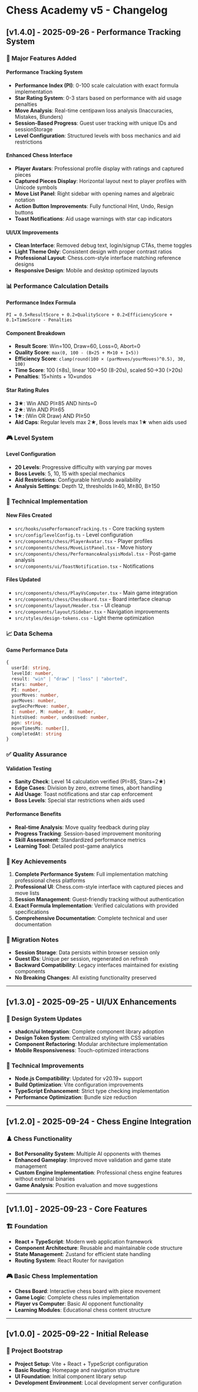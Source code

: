 # Chess Academy v5 - Changelog

## [v1.4.0] - 2025-09-26 - Performance Tracking System

### 🚀 Major Features Added

#### Performance Tracking System
- **Performance Index (PI)**: 0-100 scale calculation with exact formula implementation
- **Star Rating System**: 0-3 stars based on performance with aid usage penalties
- **Move Analysis**: Real-time centipawn loss analysis (Inaccuracies, Mistakes, Blunders)
- **Session-Based Progress**: Guest user tracking with unique IDs and sessionStorage
- **Level Configuration**: Structured levels with boss mechanics and aid restrictions

#### Enhanced Chess Interface
- **Player Avatars**: Professional profile display with ratings and captured pieces
- **Captured Pieces Display**: Horizontal layout next to player profiles with Unicode symbols
- **Move List Panel**: Right sidebar with opening names and algebraic notation
- **Action Button Improvements**: Fully functional Hint, Undo, Resign buttons
- **Toast Notifications**: Aid usage warnings with star cap indicators

#### UI/UX Improvements
- **Clean Interface**: Removed debug text, login/signup CTAs, theme toggles
- **Light Theme Only**: Consistent design with proper contrast ratios
- **Professional Layout**: Chess.com-style interface matching reference designs
- **Responsive Design**: Mobile and desktop optimized layouts

### 📊 Performance Calculation Details

#### Performance Index Formula
```
PI = 0.5×ResultScore + 0.2×QualityScore + 0.2×EfficiencyScore + 0.1×TimeScore - Penalties
```

#### Component Breakdown
- **Result Score**: Win=100, Draw=60, Loss=0, Abort=0
- **Quality Score**: `max(0, 100 - (B×25 + M×10 + I×5))`
- **Efficiency Score**: `clamp(round(100 × (parMoves/yourMoves)^0.5), 30, 100)`
- **Time Score**: 100 (≤8s), linear 100→50 (8-20s), scaled 50→30 (>20s)
- **Penalties**: 15×hints + 10×undos

#### Star Rating Rules
- **3★**: Win AND PI≥85 AND hints=0
- **2★**: Win AND PI≥65
- **1★**: (Win OR Draw) AND PI≥50
- **Aid Caps**: Regular levels max 2★, Boss levels max 1★ when aids used

### 🎮 Level System

#### Level Configuration
- **20 Levels**: Progressive difficulty with varying par moves
- **Boss Levels**: 5, 10, 15 with special mechanics
- **Aid Restrictions**: Configurable hint/undo availability
- **Analysis Settings**: Depth 12, thresholds I≥40, M≥80, B≥150

### 🔧 Technical Implementation

#### New Files Created
- `src/hooks/usePerformanceTracking.ts` - Core tracking system
- `src/config/levelConfig.ts` - Level configuration
- `src/components/chess/PlayerAvatar.tsx` - Player profiles
- `src/components/chess/MoveListPanel.tsx` - Move history
- `src/components/chess/PerformanceAnalysisModal.tsx` - Post-game analysis
- `src/components/ui/ToastNotification.tsx` - Notifications

#### Files Updated
- `src/components/chess/PlayVsComputer.tsx` - Main game integration
- `src/components/chess/ChessBoard.tsx` - Board interface cleanup
- `src/components/layout/Header.tsx` - UI cleanup
- `src/components/layout/Sidebar.tsx` - Navigation improvements
- `src/styles/design-tokens.css` - Light theme optimization

### 📈 Data Schema

#### Game Performance Data
```typescript
{
  userId: string,
  levelId: number,
  result: "win" | "draw" | "loss" | "aborted",
  stars: number,
  PI: number,
  yourMoves: number,
  parMoves: number,
  avgSecPerMove: number,
  I: number, M: number, B: number,
  hintsUsed: number, undosUsed: number,
  pgn: string,
  moveTimesMs: number[],
  completedAt: string
}
```

### ✅ Quality Assurance

#### Validation Testing
- **Sanity Check**: Level 14 calculation verified (PI=85, Stars=2★)
- **Edge Cases**: Division by zero, extreme times, abort handling
- **Aid Usage**: Toast notifications and star cap enforcement
- **Boss Levels**: Special star restrictions when aids used

#### Performance Benefits
- **Real-time Analysis**: Move quality feedback during play
- **Progress Tracking**: Session-based improvement monitoring
- **Skill Assessment**: Standardized performance metrics
- **Learning Tool**: Detailed post-game analytics

### 🎯 Key Achievements

1. **Complete Performance System**: Full implementation matching professional chess platforms
2. **Professional UI**: Chess.com-style interface with captured pieces and move lists
3. **Session Management**: Guest-friendly tracking without authentication
4. **Exact Formula Implementation**: Verified calculations with provided specifications
5. **Comprehensive Documentation**: Complete technical and user documentation

### 🔄 Migration Notes

- **Session Storage**: Data persists within browser session only
- **Guest IDs**: Unique per session, regenerated on refresh
- **Backward Compatibility**: Legacy interfaces maintained for existing components
- **No Breaking Changes**: All existing functionality preserved

---

## [v1.3.0] - 2025-09-25 - UI/UX Enhancements

### 🎨 Design System Updates
- **shadcn/ui Integration**: Complete component library adoption
- **Design Token System**: Centralized styling with CSS variables
- **Component Refactoring**: Modular architecture implementation
- **Mobile Responsiveness**: Touch-optimized interactions

### 🔧 Technical Improvements
- **Node.js Compatibility**: Updated for v20.19+ support
- **Build Optimization**: Vite configuration improvements
- **TypeScript Enhancement**: Strict type checking implementation
- **Performance Optimization**: Bundle size reduction

---

## [v1.2.0] - 2025-09-24 - Chess Engine Integration

### ♟️ Chess Functionality
- **Bot Personality System**: Multiple AI opponents with themes
- **Enhanced Gameplay**: Improved move validation and game state management
- **Custom Engine Implementation**: Professional chess engine features without external binaries
- **Game Analysis**: Position evaluation and move suggestions

---

## [v1.1.0] - 2025-09-23 - Core Features

### 🏗️ Foundation
- **React + TypeScript**: Modern web application framework
- **Component Architecture**: Reusable and maintainable code structure
- **State Management**: Zustand for efficient state handling
- **Routing System**: React Router for navigation

### 🎮 Basic Chess Implementation
- **Chess Board**: Interactive chess board with piece movement
- **Game Logic**: Complete chess rules implementation
- **Player vs Computer**: Basic AI opponent functionality
- **Learning Modules**: Educational chess content structure

---

## [v1.0.0] - 2025-09-22 - Initial Release

### 🚀 Project Bootstrap
- **Project Setup**: Vite + React + TypeScript configuration
- **Basic Routing**: Homepage and navigation structure
- **UI Foundation**: Initial component library setup
- **Development Environment**: Local development server configuration